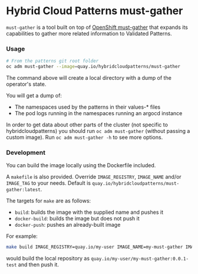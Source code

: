 Hybrid Cloud Patterns must-gather
=================================

`must-gather` is a tool built on top of [OpenShift must-gather](https://github.com/openshift/must-gather)
that expands its capabilities to gather more related information to Validated Patterns.

### Usage
```sh
# From the patterns git root folder
oc adm must-gather --image=quay.io/hybridcloudpatterns/must-gather
```

The command above will create a local directory with a dump of the operator's state.

You will get a dump of:
- The namespaces used by the patterns in their values-* files
- The pod logs running in the namespaces running an argocd instance

In order to get data about other parts of the cluster (not specific to hybridcloudpatterns) you should
run `oc adm must-gather` (without passing a custom image). Run `oc adm must-gather -h` to see more options.

### Development
You can build the image locally using the Dockerfile included.

A `makefile` is also provided. Override `IMAGE_REGISTRY`, `IMAGE_NAME` and/or `IMAGE_TAG` to your needs. Default is
`quay.io/hybridcloudpatterns/must-gather:latest`.

The targets for `make` are as follows:
- `build`: builds the image with the supplied name and pushes it
- `docker-build`: builds the image but does not push it
- `docker-push`: pushes an already-built image

For example:
```sh
make build IMAGE_REGISTRY=quay.io/my-user IMAGE_NAME=my-must-gather IMAGE_TAG=0.0.1-test
```
would build the local repository as `quay.io/my-user/my-must-gather:0.0.1-test` and then push it.
